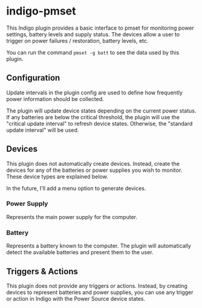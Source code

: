 # indigo-pmset

This Indigo plugin provides a basic interface to pmset for monitoring power settings,
battery levels and supply status.  The devices allow a user to trigger on power failures /
restoration, battery levels, etc.

You can run the command `pmset -g batt` to see the data used by this plugin.

## Configuration

Update intervals in the plugin config are used to define how frequently power information
should be collected.

The plugin will update device states depending on the current power status.  If any
batteries are below the critical threshold, the plugin will use the "critical update
interval" to refresh device states.  Otherwise, the "standard update interval" will be
used.

## Devices

This plugin does not automatically create devices.  Instead, create the devices for any
of the batteries or power supplies you wish to monitor.  These device types are explained
below.

In the future, I'll add a menu option to generate devices.

### Power Supply

Represents the main power supply for the computer.

### Battery

Represents a battery known to the computer.  The plugin will automatically detect the
available batteries and present them to the user.

## Triggers & Actions

This plugin does not provide any triggers or actions.  Instead, by creating devices to
represent batteries and power supplies, you can use any trigger or action in Indigo with
the Power Source device states.
